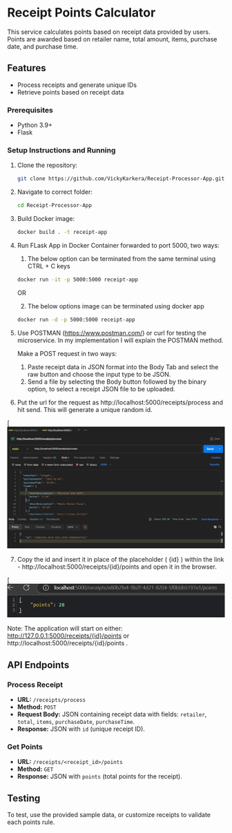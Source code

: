 # Receipt Points Calculator

This service calculates points based on receipt data provided by users. Points are awarded based on retailer name, total amount, items, purchase date, and purchase time.

## Features

- Process receipts and generate unique IDs
- Retrieve points based on receipt data

### Prerequisites

- Python 3.9+
- Flask

### Setup Instructions and Running

1. Clone the repository:
    ```bash
    git clone https://github.com/VickyKarkera/Receipt-Processor-App.git
    ```
2. Navigate to correct folder:
    ```bash
    cd Receipt-Processor-App
    ```

3. Build Docker image:
    ```bash
    docker build . -t receipt-app
    ```

4. Run FLask App in Docker Container forwarded to port 5000, two ways:

    1. The below option can be terminated from the same terminal using CTRL + C keys
     ```bash
    docker run -it -p 5000:5000 receipt-app
    ```

    OR

    2. The below options image can be terminated using docker app
    ```bash
    docker run -d -p 5000:5000 receipt-app
    ```

5. Use POSTMAN (https://www.postman.com/) or curl for testing the microservice. In my implementation I will explain the POSTMAN method.

    Make a POST request in two ways:
    
    1. Paste receipt data in JSON format into the Body Tab and select the raw button and choose the input type to be JSON.
    2. Send a file by selecting the Body button followed by the binary option, to select a receipt JSON file to be uploaded.

6. Put the url for the request as http://localhost:5000/receipts/process and hit send. This will generate a unique random id.

[![POST Request](images/POST.png) 

7. Copy the id and insert it in place of the placeholder ( {id} ) within the link - http://localhost:5000/receipts/{id}/points and open it in the browser.
   
[![GET Request](images/GET.png)




Note: The application will start on either: http://127.0.0.1:5000/receipts/{id}/points or http://localhost:5000/receipts/{id}/points .

## API Endpoints

### Process Receipt

- **URL:** `/receipts/process`
- **Method:** `POST`
- **Request Body:** JSON containing receipt data with fields: `retailer`, `total`, `items`, `purchaseDate`, `purchaseTime`.
- **Response:** JSON with `id` (unique receipt ID).

### Get Points

- **URL:** `/receipts/<receipt_id>/points`
- **Method:** `GET`
- **Response:** JSON with `points` (total points for the receipt).

## Testing

To test, use the provided sample data, or customize receipts to validate each points rule.
